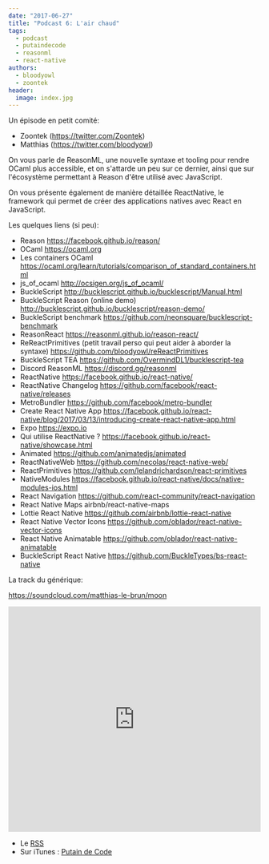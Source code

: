 ```yaml
---
date: "2017-06-27"
title: "Podcast 6: L'air chaud"
tags:
  - podcast
  - putaindecode
  - reasonml
  - react-native
authors:
  - bloodyowl
  - zoontek
header:
  image: index.jpg
---
```


Un épisode en petit comité:

- Zoontek (https://twitter.com/Zoontek)
- Matthias (https://twitter.com/bloodyowl)

On vous parle de ReasonML, une nouvelle syntaxe et tooling pour rendre OCaml
plus accessible, et on s'attarde un peu sur ce dernier, ainsi que sur
l'écosystème permettant à Reason d'être utilisé avec JavaScript.

On vous présente également de manière détaillée ReactNative, le framework qui
permet de créer des applications natives avec React en JavaScript.

Les quelques liens (si peu):

- Reason https://facebook.github.io/reason/
- OCaml https://ocaml.org
- Les containers OCaml
  https://ocaml.org/learn/tutorials/comparison_of_standard_containers.html
- js_of_ocaml http://ocsigen.org/js_of_ocaml/
- BuckleScript http://bucklescript.github.io/bucklescript/Manual.html
- BuckleScript Reason (online demo)
  http://bucklescript.github.io/bucklescript/reason-demo/
- BuckleScript benchmark https://github.com/neonsquare/bucklescript-benchmark
- ReasonReact https://reasonml.github.io/reason-react/
- ReReactPrimitives (petit travail perso qui peut aider à aborder la syntaxe)
  https://github.com/bloodyowl/reReactPrimitives
- BuckleScript TEA https://github.com/OvermindDL1/bucklescript-tea
- Discord ReasonML https://discord.gg/reasonml
- ReactNative https://facebook.github.io/react-native/
- ReactNative Changelog https://github.com/facebook/react-native/releases
- MetroBundler https://github.com/facebook/metro-bundler
- Create React Native App
  https://facebook.github.io/react-native/blog/2017/03/13/introducing-create-react-native-app.html
- Expo https://expo.io
- Qui utilise ReactNative ?
  https://facebook.github.io/react-native/showcase.html
- Animated https://github.com/animatedjs/animated
- ReactNativeWeb https://github.com/necolas/react-native-web/
- ReactPrimitives https://github.com/lelandrichardson/react-primitives
- NativeModules
  https://facebook.github.io/react-native/docs/native-modules-ios.html
- React Navigation https://github.com/react-community/react-navigation
- React Native Maps airbnb/react-native-maps
- Lottie React Native https://github.com/airbnb/lottie-react-native
- React Native Vector Icons https://github.com/oblador/react-native-vector-icons
- React Native Animatable https://github.com/oblador/react-native-animatable
- BuckleScript React Native https://github.com/BuckleTypes/bs-react-native

La track du générique:

https://soundcloud.com/matthias-le-brun/moon

<iframe width="100%" height="450" scrolling="no" frameborder="no" src="https://w.soundcloud.com/player/?url=https%3A//api.soundcloud.com/tracks/329979777&amp;auto_play=false&amp;hide_related=false&amp;show_comments=true&amp;show_user=true&amp;show_reposts=false&amp;visual=true"></iframe>

- Le
  [RSS](http://feeds.soundcloud.com/users/soundcloud:users:273901232/sounds.rss)
- Sur iTunes :
  [Putain de Code](https://itunes.apple.com/fr/podcast/putain-de-code-!/id1185311825?l=en&mt=2)
